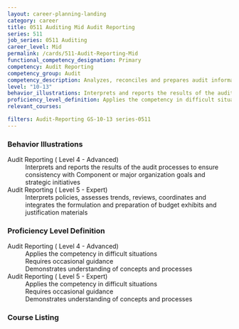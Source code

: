 ```yaml
---
layout: career-planning-landing
category: career
title: 0511 Auditing Mid Audit Reporting
series: 511
job_series: 0511 Auditing
career_level: Mid
permalink: /cards/511-Audit-Reporting-Mid
functional_competency_designation: Primary
competency: Audit Reporting
competency_group: Audit
competency_description: Analyzes, reconciles and prepares audit information to produce required audit reports, statements and other documentation in accordance with Generally Accepted Government Auditing Standards (GAGAS) or Generally Accepted Auditing Standards (GAAS).
level: "10-13"
behavior_illustrations: Interprets and reports the results of the audit processes to ensure consistency with Component or major organization goals and strategic initiatives ? Interprets policies, assesses trends, reviews, coordinates and integrates the formulation and preparation of budget exhibits and justification materials
proficiency_level_definition: Applies the competency in difficult situations ? Requires occasional guidance ? Demonstrates understanding of concepts and processes ? Applies the competency in difficult situations ? Requires occasional guidance ? Demonstrates understanding of concepts and processes
relevant_courses: 

filters: Audit-Reporting GS-10-13 series-0511
---
```


<div class="card-content-column behavior">
  <h3>Behavior Illustrations</h3>
  <dl><dt>Audit Reporting ( Level 4 - Advanced)</dt><dd>Interprets and reports the results of the audit processes to ensure consistency with Component or major organization goals and strategic initiatives</dd><dt>Audit Reporting ( Level 5 - Expert)</dt><dd>Interprets policies, assesses trends, reviews, coordinates and integrates the formulation and preparation of budget exhibits and justification materials</dd></dl>
</div>
<div class="card-content-column prof-level">
  <h3>Proficiency Level Definition</h3>
  <dl><dt>Audit Reporting ( Level 4 - Advanced)</dt><dd>Applies the competency in difficult situations </dd><dd> Requires occasional guidance </dd><dd> Demonstrates understanding of concepts and processes</dd><dt>Audit Reporting ( Level 5 - Expert)</dt><dd>Applies the competency in difficult situations </dd><dd> Requires occasional guidance </dd><dd> Demonstrates understanding of concepts and processes</dd></dl>
</div>
<div class="card-content-column">
  <h3>Course Listing</h3>
  <ul>
  
  </ul>
</div>